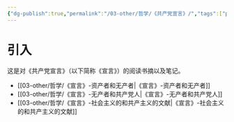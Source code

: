 ```yaml
---
{"dg-publish":true,"permalink":"/03-other/哲学/《共产党宣言》/","tags":["personal/blog","哲学/马克思主义"]}
---
```


# 引入
这是对《共产党宣言》（以下简称《宣言》）的阅读书摘以及笔记。

- [[03-other/哲学/《宣言》-资产者和无产者\|《宣言》-资产者和无产者]]
- [[03-other/哲学/《宣言》-无产者和共产党人\|《宣言》-无产者和共产党人]]
- [[03-other/哲学/《宣言》-社会主义的和共产主义的文献\|《宣言》-社会主义的和共产主义的文献]]